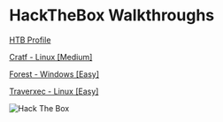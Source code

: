#  HackTheBox Walkthroughs

[HTB Profile](https://www.hackthebox.eu/home/users/profile/206328)

[Cratf - Linux [Medium]](https://zomy22.github.io/hackthebox/craft)

[Forest - Windows [Easy] ](https://zomy22.github.io/hackthebox/forest)

[Traverxec - Linux [Easy] ](https://zomy22.github.io/hackthebox/traverxec)



<img src="https://www.hackthebox.eu/badge/image/206328" alt="Hack The Box">
